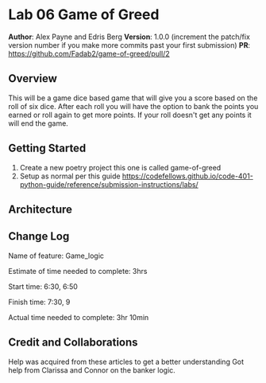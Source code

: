 # Lab 06 Game of Greed 

**Author**: Alex Payne and Edris Berg
**Version**: 1.0.0 (increment the patch/fix version number if you make more commits past your first submission)
**PR**: https://github.com/Fadab2/game-of-greed/pull/2

## Overview
This will be a game dice based game that will give you a score based on the roll of six dice. After each roll you will have the option to bank the points you earned or roll again to get more points. If your roll doesn't get any points it will end the game. 

## Getting Started
1. Create a new poetry project this one is called game-of-greed
2. Setup as normal per this guide https://codefellows.github.io/code-401-python-guide/reference/submission-instructions/labs/

## Architecture

## Change Log
Name of feature: Game_logic 

Estimate of time needed to complete: 3hrs

Start time: 6:30, 6:50

Finish time: 7:30, 9

Actual time needed to complete: 3hr 10min


## Credit and Collaborations
Help was acquired from these articles to get a better understanding
Got help from Clarissa and Connor on the banker logic. 
